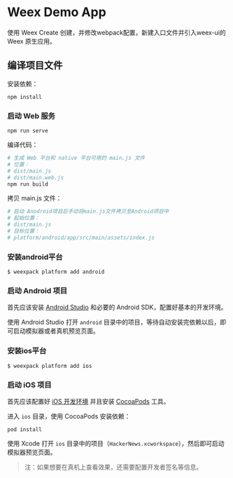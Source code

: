 # Weex Demo App

使用 Weex Create 创建，并修改webpack配置，新建入口文件并引入weex-ui的 Weex 原生应用。


## 编译项目文件

安装依赖：

```
npm install
```

### 启动 Web 服务

```
npm run serve
```

编译代码：

```bash
# 生成 Web 平台和 native 平台可用的 main.js 文件
# 位置：
# dist/main.js
# dist/main.web.js
npm run build
```

拷贝 main.js 文件：

```bash
# 启动 Anodroid项目后手动将main.js文件拷贝至Android项目中
# 起始位置：
# dist/main.js
# 目标位置：
# platform/android/app/src/main/assets/index.js
```
### 安装android平台
```
$ weexpack platform add android
```
### 启动 Android 项目

首先应该安装 [Android Studio](https://developer.android.com/studio/index.html) 和必要的 Android SDK，配置好基本的开发环境。

使用 Android Studio 打开 `android` 目录中的项目，等待自动安装完依赖以后，即可启动模拟器或者真机预览页面。

### 安装ios平台
```
$ weexpack platform add ios
```

### 启动 iOS 项目

首先应该配置好 [iOS 开发环境](https://developer.apple.com/library/content/documentation/IDEs/Conceptual/AppStoreDistributionTutorial/Setup/Setup.html) 并且安装 [CocoaPods](https://guides.cocoapods.org/using/getting-started.html) 工具。

进入 `ios` 目录，使用 CocoaPods 安装依赖：

```
pod install
```

使用 Xcode 打开 `ios` 目录中的项目（`HackerNews.xcworkspace`），然后即可启动模拟器预览页面。

> 注：如果想要在真机上查看效果，还需要配置开发者签名等信息。
